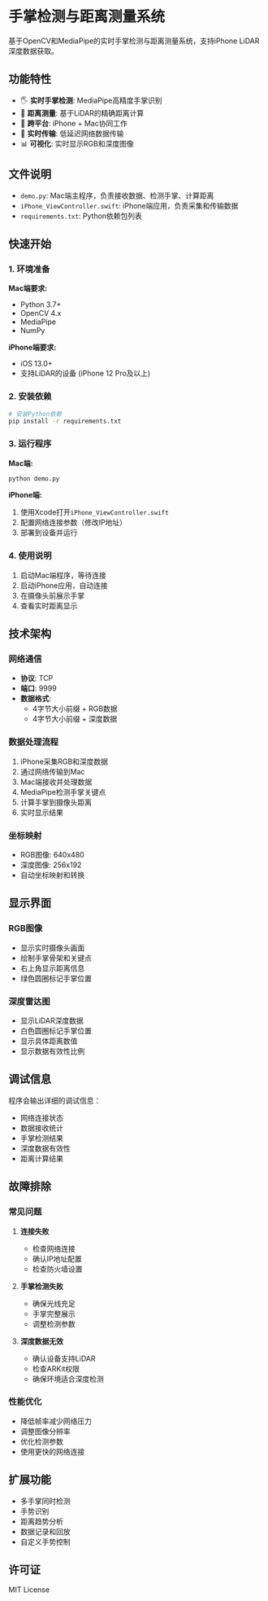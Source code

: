 # 手掌检测与距离测量系统

基于OpenCV和MediaPipe的实时手掌检测与距离测量系统，支持iPhone LiDAR深度数据获取。

## 功能特性

- 🖐️ **实时手掌检测**: MediaPipe高精度手掌识别
- 📏 **距离测量**: 基于LiDAR的精确距离计算
- 📱 **跨平台**: iPhone + Mac协同工作
- 🔄 **实时传输**: 低延迟网络数据传输
- 📊 **可视化**: 实时显示RGB和深度图像

## 文件说明

- `demo.py`: Mac端主程序，负责接收数据、检测手掌、计算距离
- `iPhone_ViewController.swift`: iPhone端应用，负责采集和传输数据
- `requirements.txt`: Python依赖包列表

## 快速开始

### 1. 环境准备

**Mac端要求:**
- Python 3.7+
- OpenCV 4.x
- MediaPipe
- NumPy

**iPhone端要求:**
- iOS 13.0+
- 支持LiDAR的设备 (iPhone 12 Pro及以上)

### 2. 安装依赖

```bash
# 安装Python依赖
pip install -r requirements.txt
```

### 3. 运行程序

**Mac端:**
```bash
python demo.py
```

**iPhone端:**
1. 使用Xcode打开`iPhone_ViewController.swift`
2. 配置网络连接参数（修改IP地址）
3. 部署到设备并运行

### 4. 使用说明

1. 启动Mac端程序，等待连接
2. 启动iPhone应用，自动连接
3. 在摄像头前展示手掌
4. 查看实时距离显示

## 技术架构

### 网络通信
- **协议**: TCP
- **端口**: 9999
- **数据格式**: 
  - 4字节大小前缀 + RGB数据
  - 4字节大小前缀 + 深度数据

### 数据处理流程
1. iPhone采集RGB和深度数据
2. 通过网络传输到Mac
3. Mac端接收并处理数据
4. MediaPipe检测手掌关键点
5. 计算手掌到摄像头距离
6. 实时显示结果

### 坐标映射
- RGB图像: 640x480
- 深度图像: 256x192
- 自动坐标映射和转换

## 显示界面

### RGB图像
- 显示实时摄像头画面
- 绘制手掌骨架和关键点
- 右上角显示距离信息
- 绿色圆圈标记手掌位置

### 深度雷达图
- 显示LiDAR深度数据
- 白色圆圈标记手掌位置
- 显示具体距离数值
- 显示数据有效性比例

## 调试信息

程序会输出详细的调试信息：
- 网络连接状态
- 数据接收统计
- 手掌检测结果
- 深度数据有效性
- 距离计算结果

## 故障排除

### 常见问题

1. **连接失败**
   - 检查网络连接
   - 确认IP地址配置
   - 检查防火墙设置

2. **手掌检测失败**
   - 确保光线充足
   - 手掌完整展示
   - 调整检测参数

3. **深度数据无效**
   - 确认设备支持LiDAR
   - 检查ARKit权限
   - 确保环境适合深度检测

### 性能优化

- 降低帧率减少网络压力
- 调整图像分辨率
- 优化检测参数
- 使用更快的网络连接

## 扩展功能

- 多手掌同时检测
- 手势识别
- 距离趋势分析
- 数据记录和回放
- 自定义手势控制

## 许可证

MIT License
